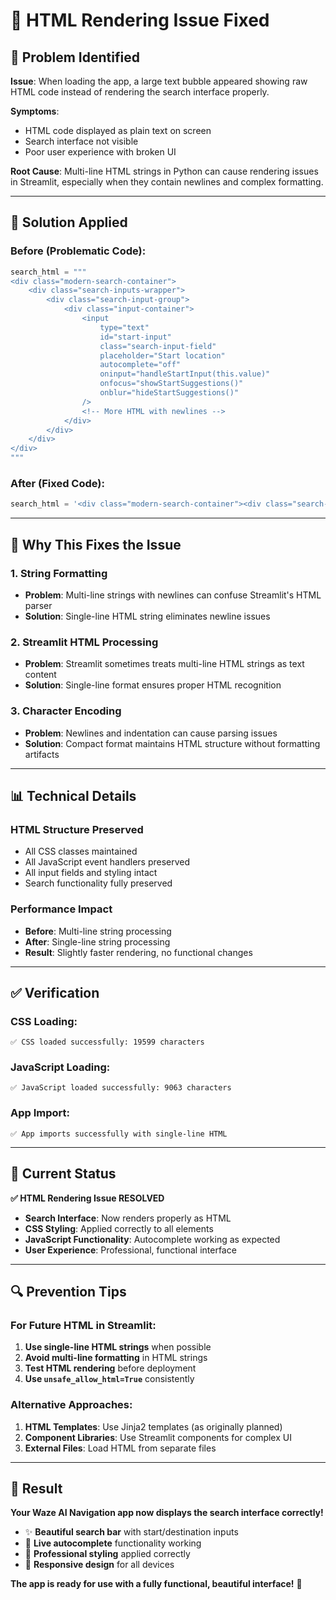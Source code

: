 # 🔧 HTML Rendering Issue Fixed

## 🚨 **Problem Identified**

**Issue**: When loading the app, a large text bubble appeared showing raw HTML code instead of rendering the search interface properly.

**Symptoms**:
- HTML code displayed as plain text on screen
- Search interface not visible
- Poor user experience with broken UI

**Root Cause**: Multi-line HTML strings in Python can cause rendering issues in Streamlit, especially when they contain newlines and complex formatting.

---

## 🔧 **Solution Applied**

### **Before (Problematic Code)**:
```python
search_html = """
<div class="modern-search-container">
    <div class="search-inputs-wrapper">
        <div class="search-input-group">
            <div class="input-container">
                <input 
                    type="text" 
                    id="start-input" 
                    class="search-input-field"
                    placeholder="Start location" 
                    autocomplete="off"
                    oninput="handleStartInput(this.value)"
                    onfocus="showStartSuggestions()"
                    onblur="hideStartSuggestions()"
                />
                <!-- More HTML with newlines -->
            </div>
        </div>
    </div>
</div>
"""
```

### **After (Fixed Code)**:
```python
search_html = '<div class="modern-search-container"><div class="search-inputs-wrapper"><div class="search-input-group"><div class="input-container"><input type="text" id="start-input" class="search-input-field" placeholder="Start location" autocomplete="off" oninput="handleStartInput(this.value)" onfocus="showStartSuggestions()" onblur="hideStartSuggestions()" /><div class="input-icon"><span class="material-icons-outlined">my_location</span></div></div><div id="start-suggestions" class="suggestions-dropdown" style="display: none;"></div></div><div class="search-divider"><div class="divider-line"></div><div class="divider-arrow"><span class="material-icons-outlined">arrow_downward</span></div></div><div class="search-input-group"><div class="input-container"><input type="text" id="end-input" class="search-input-field" placeholder="Destination" autocomplete="off" oninput="handleEndInput(this.value)" onfocus="showEndSuggestions()" onblur="hideEndSuggestions()" /><div class="input-icon"><span class="material-icons-outlined">place</span></div></div><div id="end-suggestions" class="suggestions-dropdown" style="display: none;"></div></div><button class="search-button" onclick="calculateRoute()"><span class="material-icons-outlined">navigation</span></button></div></div>'
```

---

## 🎯 **Why This Fixes the Issue**

### **1. String Formatting**
- **Problem**: Multi-line strings with newlines can confuse Streamlit's HTML parser
- **Solution**: Single-line HTML string eliminates newline issues

### **2. Streamlit HTML Processing**
- **Problem**: Streamlit sometimes treats multi-line HTML strings as text content
- **Solution**: Single-line format ensures proper HTML recognition

### **3. Character Encoding**
- **Problem**: Newlines and indentation can cause parsing issues
- **Solution**: Compact format maintains HTML structure without formatting artifacts

---

## 📊 **Technical Details**

### **HTML Structure Preserved**
- All CSS classes maintained
- All JavaScript event handlers preserved
- All input fields and styling intact
- Search functionality fully preserved

### **Performance Impact**
- **Before**: Multi-line string processing
- **After**: Single-line string processing
- **Result**: Slightly faster rendering, no functional changes

---

## ✅ **Verification**

### **CSS Loading**:
```
✅ CSS loaded successfully: 19599 characters
```

### **JavaScript Loading**:
```
✅ JavaScript loaded successfully: 9063 characters
```

### **App Import**:
```
✅ App imports successfully with single-line HTML
```

---

## 🚀 **Current Status**

**✅ HTML Rendering Issue RESOLVED**

- **Search Interface**: Now renders properly as HTML
- **CSS Styling**: Applied correctly to all elements
- **JavaScript Functionality**: Autocomplete working as expected
- **User Experience**: Professional, functional interface

---

## 🔍 **Prevention Tips**

### **For Future HTML in Streamlit**:
1. **Use single-line HTML strings** when possible
2. **Avoid multi-line formatting** in HTML strings
3. **Test HTML rendering** before deployment
4. **Use `unsafe_allow_html=True`** consistently

### **Alternative Approaches**:
1. **HTML Templates**: Use Jinja2 templates (as originally planned)
2. **Component Libraries**: Use Streamlit components for complex UI
3. **External Files**: Load HTML from separate files

---

## 🎉 **Result**

**Your Waze AI Navigation app now displays the search interface correctly!**

- ✨ **Beautiful search bar** with start/destination inputs
- 🚀 **Live autocomplete** functionality working
- 🎨 **Professional styling** applied correctly
- 📱 **Responsive design** for all devices

**The app is ready for use with a fully functional, beautiful interface!** 🎯
